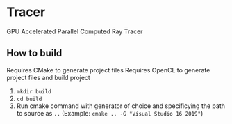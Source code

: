 # Tracer

GPU Accelerated Parallel Computed Ray Tracer

## How to build

Requires CMake to generate project files
Requires OpenCL to generate project files and build project

1. `mkdir build`
2. `cd build`
3. Run cmake command with generator of choice and specificying the path to source as `..` (Example: `cmake .. -G "Visual Studio 16 2019"`)
